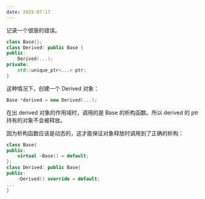 ```yaml
---
date: 2025-07-17
---
```

记录一个很唐的错误。

```cpp
class Base{};
class Derived: public Base {
public:
	Derived(...);
private:
	std::unique_ptr<...> ptr;
}
```

这种情况下，创建一个 Derived 对象：

```cpp
Base *derived = new Derived(...);
```

在出 derived 对象的作用域时，调用的是 Base 的析构函数。所以 derived 的 ptr 持有的对象不会被释放。

因为析构函数应该是动态的，这才能保证对象释放时调用到了正确的析构：

```cpp
class Base{
public:
	virtual ~Base() = default;
};
class Derived: public Base{
public:
	~Derived() override = default;
...
}
```
